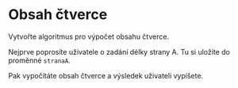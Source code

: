# Obsah čtverce

Vytvořte algoritmus pro výpočet obsahu čtverce. 

Nejprve poprosíte uživatele o zadání délky strany A. Tu si uložíte do proměnné `stranaA`. 

Pak vypočítáte obsah čtverce a výsledek uživateli vypíšete.